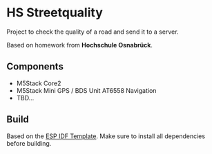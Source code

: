 # HS Streetquality

Project to check the quality of a road and send it to a server.

Based on homework from __Hochschule Osnabrück__.

## Components

* M5Stack Core2
* M5Stack Mini GPS / BDS Unit AT6558 Navigation
* TBD...

## Build

Based on the [ESP IDF Template](https://github.com/esp-rs/esp-idf-template). Make sure to install all dependencies
before building.
